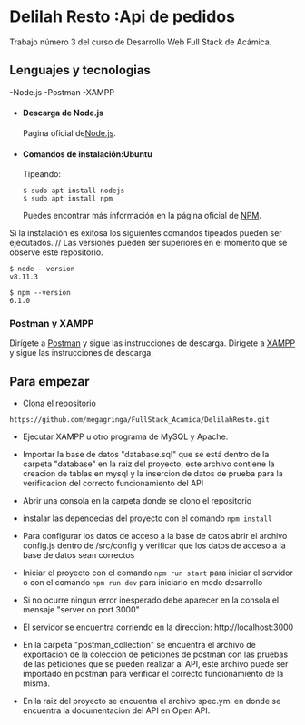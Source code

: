 # Delilah Resto :Api de pedidos
Trabajo número 3 del curso de Desarrollo Web Full Stack de Acámica. 

## Lenguajes y tecnologias 
-Node.js 
-Postman
-XAMPP

- #### Descarga de Node.js
  Pagina oficial de[Node.js](https://nodejs.org/).
  
- #### Comandos de instalación:Ubuntu

  Tipeando: 

      $ sudo apt install nodejs
      $ sudo apt install npm


  Puedes encontrar más información en la página oficial de [NPM](https://npmjs.org/).

Si la instalación es exitosa los siguientes comandos tipeados pueden ser ejecutados. // Las versiones pueden ser superiores en el momento que se observe este repositorio.

    $ node --version
    v8.11.3

    $ npm --version
    6.1.0

### Postman y XAMPP
Dirígete a [Postman](https://www.postman.com/downloads/) y sigue las instrucciones de descarga.
Dirígete a [XAMPP](https://www.apachefriends.org/es/index.html) y sigue las instrucciones de descarga.

## Para empezar 
- Clona el repositorio
```
https://github.com/megagringa/FullStack_Acamica/DelilahResto.git
```
- Ejecutar XAMPP u otro programa de MySQL y Apache.
- Importar la base de datos "database.sql" que se está dentro de la carpeta "database" en la raiz del proyecto, este archivo contiene la creacion de tablas en mysql y la insercion de datos de prueba para la verificacion del correcto funcionamiento del API
- Abrir una consola en la carpeta donde se clono el repositorio
- instalar las dependecias del proyecto con el comando `npm install`
- Para configurar los datos de acceso a la base de datos abrir el archivo config.js dentro de /src/config y verificar que los datos de acceso a la base de datos sean correctos 
- Iniciar el proyecto con el comando `npm run start` para iniciar el servidor o con el comando `npm run dev` para iniciarlo en modo desarrollo
- Si no ocurre ningun error inesperado debe aparecer en la consola el mensaje "server on port 3000"
- El servidor se encuentra corriendo en la direccion: http://localhost:3000

- En la carpeta "postman_collection" se encuentra el archivo de exportacion de la coleccion de peticiones de postman con las pruebas de las peticiones que se pueden realizar al API, este archivo puede ser importado en postman para verificar el correcto funcionamiento de la misma.
- En la raiz del proyecto se encuentra el archivo spec.yml en donde se encuentra la documentacion del API en Open API.
